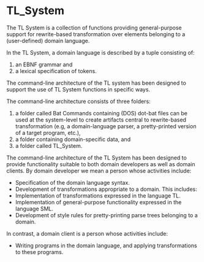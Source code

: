 TL_System
=========

The TL System is a collection of functions providing general-purpose support for rewrite-based transformation over elements 
belonging to a (user-defined) domain language. 

In the TL System, a domain language is described by a tuple consisting of:

1. an EBNF grammar and
2. a lexical specification of tokens.

The command-line architecture of the TL system has been designed to support the use of TL System functions 
in specific ways. 

The command-line architecture consists of three folders:

1. a folder called Bat Commands containing (DOS) dot-bat files can be used at the system-level to create artifacts central to rewrite-based transformation (e.g, a domain-language parser, a pretty-printed version of a target program, etc.),
2. a folder containing domain-specific data, and 
3. a folder called TL_System.

The command-line architecture of the TL System has been designed to provide functionality suitable to both domain developers as well as domain clients. By domain developer we mean a person whose activities include:

- Specification of the domain language syntax.
 - Development of transformations appropriate to a domain. This includes:
  - Implementation of transformations expressed in the language TL.
  - Implementation of general-purpose functionality expressed in the language SML.
- Development of style rules for pretty-printing parse trees belonging to a domain.

In contrast, a domain client is a person whose activities include:

- Writing programs in the domain language, and applying transformations to these programs.
